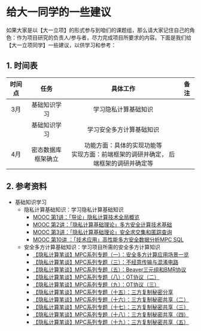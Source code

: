 # 给大一同学的一些建议

如果大家是以【大一立项】的形式参与到咱们的课题组，那么请大家记住自己的角色：作为项目研究的负责人/参与者，尽力完成项目所要求的内容。下面是我们给【大一立项同学】一些建议，以供学习和参考：

## 1. 时间表

|      时间点       |     任务        |     具体工作                     | 备注   |
|      :--:        |     :--:       |        :--:                     |  :--:  |
|        3月       |    基础知识学习  |   学习隐私计算基础知识              |        |
|                  |    基础知识学习  |   学习安全多方计算基础知识   |        |
|        4月       |       密态数据库框架确立     |            功能方面：具体的实现功能等 <br> 实现方面：前端框架的调研并确定， 后端框架的调研并确定等 |        |
 
## 2. 参考资料

+ 基础知识学习
  + 隐私计算基础知识：学习隐私计算基础知识
    + [MOOC 第1讲：「导论」隐私计算技术全局概览](https://www.bilibili.com/video/BV1d14y1J72B/?spm_id_from=333.999.0.0&vd_source=45400e58cd0ed58d7605745553c0f81e)
    + [MOOC 第2讲：「隐私计算基础理论」多方安全计算技术基础](https://www.bilibili.com/video/BV1BG411M7qS/?spm_id_from=333.788&vd_source=e7621c4c2addfc5cf23ee5974a5d337a)
    + [MOOC 第3讲：「隐私计算基础理论」安全求交集和匿踪查询](https://www.bilibili.com/video/BV1oW4y1H7rL/?spm_id_from=333.788&vd_source=e7621c4c2addfc5cf23ee5974a5d337a)
    + [MOOC 第10讲 ：「技术应用」高性能多方安全数据分析MPC SQL](https://www.bilibili.com/video/BV1WR4y1C7bA/?spm_id_from=333.788&vd_source=e7621c4c2addfc5cf23ee5974a5d337a)
  + 安全多方计算基础知识：学习项目所需的安全多方计算知识
    + [【隐私计算笔谈】MPC系列专题（一）：安全多方计算应用场景一览](https://blog.csdn.net/Matrix_element/article/details/117355498)
    + [【隐私计算笔谈】MPC系列专题（三）：不经意传输与混淆电路](https://blog.csdn.net/Matrix_element/article/details/117481369)
    + [【隐私计算笔谈】MPC系列专题（五）：Beaver三元组和BMR协议](https://blog.csdn.net/Matrix_element/article/details/117788407)
    + [【隐私计算笔谈】MPC系列专题（八）：OT协议（二）](https://blog.csdn.net/Matrix_element/article/details/118120744)
    + [【隐私计算笔谈】MPC系列专题（九）：OT协议（三）](https://blog.csdn.net/Matrix_element/article/details/118121020)
    + [【隐私计算笔谈】MPC系列专题（十五）：三方复制秘密分享](https://blog.csdn.net/Matrix_element/article/details/119190983)
    + [【隐私计算笔谈】MPC系列专题（十六）：三方复制秘密共享（二）](https://blog.csdn.net/Matrix_element/article/details/119332270)
    + [【隐私计算笔谈】MPC系列专题（十七）：三方复制秘密共享（三）](https://blog.csdn.net/Matrix_element/article/details/119331429)
    + [【隐私计算笔谈】MPC系列专题（十八）：三方复制秘密共享（四）](https://blog.csdn.net/Matrix_element/article/details/119613604)
    + [【隐私计算笔谈】MPC系列专题（十九）：三方复制秘密共享（五）](https://blog.csdn.net/Matrix_element/article/details/119909871)
